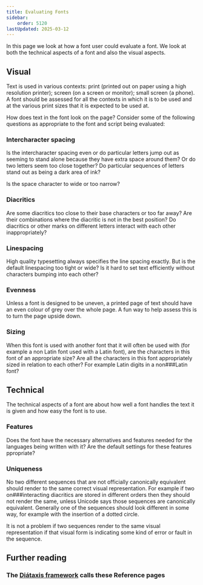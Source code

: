 ```yaml
---
title: Evaluating Fonts
sidebar:
    order: 5120
lastUpdated: 2025-03-12
---
```


In this page we look at how a font user could evaluate a font. We look at both
the technical aspects of a font and also the visual aspects.

## Visual

Text is used in various contexts: print (printed out on paper using a high
resolution printer); screen (on a screen or monitor); small screen (a phone). A
font should be assessed for all the contexts in which it is to be used and at
the various print sizes that it is expected to be used at.

How does text in the font look on the page? Consider some of the following
questions as appropriate to the font and script being evaluated:

### Intercharacter spacing
Is the intercharacter spacing even or do particular letters jump out as
seeming to stand alone because they have extra space around them? Or do two
letters seem too close together? Do particular sequences of letters stand
out as being a dark area of ink?

Is the space character to wide or too narrow?

### Diacritics
Are some diacritics too close to their base characters or too far away? Are
their combinations where the diacritic is not in the best position? Do
diacritics or other marks on different letters interact with each other
inappropriately?

### Linespacing
High quality typesetting always specifies the line spacing exactly. But is
the default linespacing too tight or wide? Is it hard to set text
efficiently without characters bumping into each other?

### Evenness
Unless a font is designed to be uneven, a printed page of text should have
an even colour of grey over the whole page. A fun way to help assess this is
to turn the page upside down.

### Sizing
When this font is used with another font that it will often be used with
(for example a non Latin font used with a Latin font), are the characters in
this font of an appropriate size? Are all the characters in this font
appropriately sized in relation to each other? For example Latin digits in a
non###Latin font?

## Technical

The technical aspects of a font are about how well a font handles the text it is
given and how easy the font is to use.

### Features
Does the font have the necessary alternatives and features needed for the
languages being written with it? Are the default settings for these features
ppropriate?

### Uniqueness
No two different sequences that are not officially canonically equivalent
should render to the same correct visual representation. For example if two
on###interacting diacritics are stored in different orders then they should
not render the same, unless Unicode says those sequences are canonically
equivalent. Generally one of the sequences should look different in some
way, for example with the insertion of a dotted circle.

It is not a problem if two sequences render to the same visual
representation if that visual form is indicating some kind of error or fault
in the sequence.


## Further reading

### The [Diátaxis framework](https://diataxis.fr/reference/) calls these Reference pages
